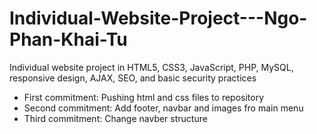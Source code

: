 # Individual-Website-Project---Ngo-Phan-Khai-Tu
Individual website project in HTML5, CSS3, JavaScript, PHP, MySQL, responsive design, AJAX, SEO, and basic security practices
+ First commitment: Pushing html and css files to repository
+ Second commitment: Add footer, navbar and images fro main menu
+ Third commitment: Change navber structure
